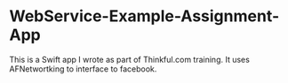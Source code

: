 # WebService-Example-Assignment-App

This is a Swift app I wrote as part of Thinkful.com training. It uses AFNetwortking to interface to facebook.
